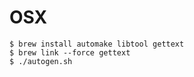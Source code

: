 # OSX

```
$ brew install automake libtool gettext
$ brew link --force gettext
$ ./autogen.sh
```


